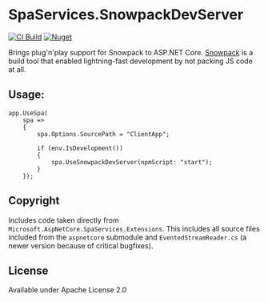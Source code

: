# SpaServices.SnowpackDevServer

[![CI Build](https://github.com/fuzzykiller/spaservices-snowpack/workflows/CI%20Build/badge.svg)](https://github.com/fuzzykiller/spaservices-snowpack/actions)
[![Nuget](https://img.shields.io/nuget/v/SpaServices.SnowpackDevServer)](https://www.nuget.org/packages/SpaServices.SnowpackDevServer)

Brings plug'n'play support for Snowpack to ASP.NET Core. [Snowpack](https://www.snowpack.dev)
is a build tool that enabled lightning-fast development by not packing JS code at all.

## Usage:

    app.UseSpa(
        spa =>
        {
            spa.Options.SourcePath = "ClientApp";

            if (env.IsDevelopment())
            {
                spa.UseSnowpackDevServer(npmScript: "start");
            }
        });

## Copyright

Includes code taken directly from `Microsoft.AspNetCore.SpaServices.Extensions`. This includes
all source files included from the `aspnetcore` submodule and `EventedStreamReader.cs` (a newer
version because of critical bugfixes).

## License

Available under Apache License 2.0
